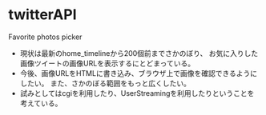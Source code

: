 # twitterAPI
Favorite photos picker
- 現状は最新のhome_timelineから200個前までさかのぼり、
お気に入りした画像ツイートの画像URLを表示するにとどまっている。
- 今後、画像URLをHTMLに書き込み、ブラウザ上で画像を確認できるようにしたい。
また、さかのぼる範囲をもっと広くしたい。
- 試みとしてはcgiを利用したり、UserStreamingを利用したりということを考えている。
